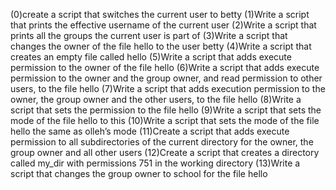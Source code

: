 (0)create a script that switches the current user to betty (1)Write a script that prints the effective username of the current user (2)Write a script that prints all the groups the current user is part of (3)Write a script that changes the owner of the file hello to the user betty (4)Write a script that creates an empty file called hello (5)Write a script that adds execute permission to the owner of the file hello (6)Write a script that adds execute permission to the owner and the group owner, and read permission to other users, to the file hello (7)Write a script that adds execution permission to the owner, the group owner and the other users, to the file hello (8)Write a script that sets the permission to the file hello (9)Write a script that sets the mode of the file hello to this (10)Write a script that sets the mode of the file hello the same as olleh’s mode (11)Create a script that adds execute permission to all subdirectories of the current directory for the owner, the group owner and all other users (12)Create a script that creates a directory called my_dir with permissions 751 in the working directory (13)Write a script that changes the group owner to school for the file hello
